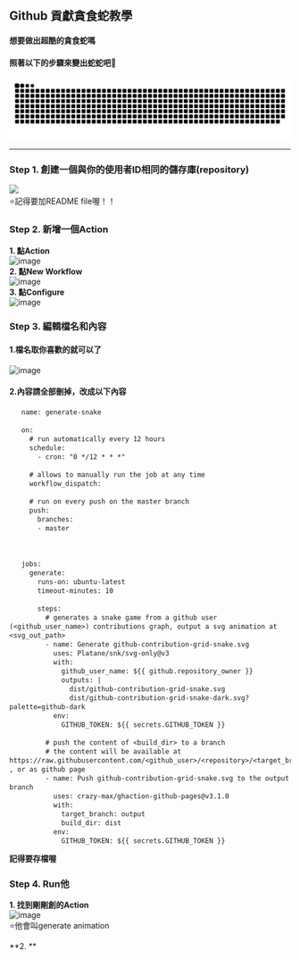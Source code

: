 ## Github 貢獻貪食蛇教學

#### 想要做出超酷的貪食蛇嗎
#### 照著以下的步驟來變出蛇蛇吧🐍
![](https://github.com/Superliverbun/Superliverbun/blob/output/github-contribution-grid-snake.svg)

-----
### Step 1. 創建一個與你的使用者ID相同的儲存庫(repository)
<img src="https://github.com/Superliverbun/Github-greedy-snake/assets/113052517/64bd9697-18d7-46a1-a608-a33f64c9f82a" width = "1000px"/></br>
⭐記得要加README file喔！！

### Step 2. 新增一個Action
**1. 點Action**</br>
![image](https://github.com/Superliverbun/Github-greedy-snake/assets/113052517/26220c5a-6c98-4f40-9f68-5a5b35877824)</br>
**2. 點New Workflow**</br>
![image](https://github.com/Superliverbun/Github-greedy-snake/assets/113052517/84d1e05b-31cd-409f-bb91-22fb58f74930)</br>
**3. 點Configure**</br>
![image](https://github.com/Superliverbun/Github-greedy-snake/assets/113052517/c974c59d-b36d-4a52-b096-0734cef0eb0b)</br>


### Step 3. 編輯檔名和內容

#### 1.檔名取你喜歡的就可以了
![image](https://github.com/Superliverbun/Github-greedy-snake/assets/113052517/bd4d2ce0-9c6d-4a52-8f80-080a4e938251)
#### 2.內容請全部刪掉，改成以下內容
       name: generate-snake
       
       on:
         # run automatically every 12 hours
         schedule:
           - cron: "0 */12 * * *"
       
         # allows to manually run the job at any time
         workflow_dispatch:
       
         # run on every push on the master branch
         push:
           branches:
           - master
       
       
       
       jobs:
         generate:
           runs-on: ubuntu-latest
           timeout-minutes: 10
       
           steps:
             # generates a snake game from a github user (<github_user_name>) contributions graph, output a svg animation at <svg_out_path>
             - name: Generate github-contribution-grid-snake.svg
               uses: Platane/snk/svg-only@v3
               with:
                 github_user_name: ${{ github.repository_owner }}
                 outputs: |
                   dist/github-contribution-grid-snake.svg
                   dist/github-contribution-grid-snake-dark.svg?palette=github-dark
               env:
                 GITHUB_TOKEN: ${{ secrets.GITHUB_TOKEN }}
                 
             # push the content of <build_dir> to a branch
             # the content will be available at https://raw.githubusercontent.com/<github_user>/<repository>/<target_branch>/<file> , or as github page
             - name: Push github-contribution-grid-snake.svg to the output branch
               uses: crazy-max/ghaction-github-pages@v3.1.0
               with:
                 target_branch: output
                 build_dir: dist
               env:
                 GITHUB_TOKEN: ${{ secrets.GITHUB_TOKEN }}
**記得要存檔喔**


### Step 4. Run他

**1. 找到剛剛創的Action**</br>
![image](https://github.com/Superliverbun/Github-greedy-snake/assets/113052517/2b47826a-629a-499d-92cd-51534e7aab98)</br>
⭐他會叫generate animation</br>

**2. **
